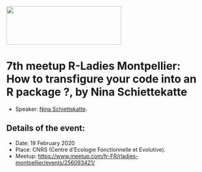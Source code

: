 <img src="https://github.com/rladies/starter-kit/blob/master/logo/R-LadiesGlobal_RBG_online_LogoWithText_Horizontal.png" data-canonical-src="https://github.com/rladies/starter-kit/blob/master/logo/R-LadiesGlobal_RBG_online_LogoWithText_Horizontal.png" width="300" height="100" />

# 7th meetup R-Ladies Montpellier: How to transfigure your code into an R package ?, by Nina Schiettekatte

- Speaker: [Nina Schiettekatte](http://www.criobe.pf/pro/personnel/doctorants/nina-schiettekatte/).

## Details of the event:
- Date: 19 February 2020
- Place: CNRS (Centre d'Ecologie Fonctionnelle et Evolutive).
- Meetup: https://www.meetup.com/fr-FR/rladies-montpellier/events/256093421/
